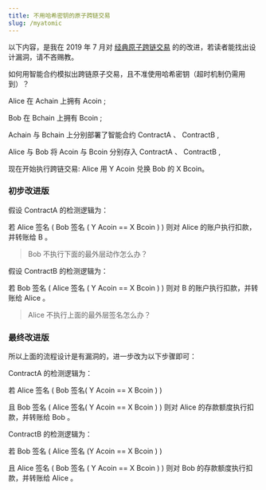 ```yaml
---
title: 不用哈希密钥的原子跨链交易
slug: /myatomic
---
```

以下内容，是我在 2019 年 7 月对 [经典原子跨链交易](http://longlonghash.io/atomic) 的的改进，若读者能找出设计漏洞，请不吝赐教。

如何用智能合约模拟出跨链原子交易，且不准使用哈希密钥（超时机制仍需用到）？ 

Alice 在 Achain 上拥有 Acoin ; 

Bob 在 Bchain 上拥有 Bcoin ; 

Achain 与 Bchain 上分别部署了智能合约 ContractA 、 ContractB ,

Alice 与 Bob 将 Acoin 与 Bcoin 分别存入 ContractA 、 ContractB , 

现在开始执行跨链交易: Alice 用 Y Acoin 兑换 Bob 的 X Bcoin。

### 初步改进版
假设 ContractA 的检测逻辑为：

若 Alice 签名 ( Bob 签名 ( Y Acoin == X Bcoin ) ) 则对 Alice 的账户执行扣款，并转账给 B 。
> Bob 不执行下面的最外层动作怎么办？

假设 ContractB 的检测逻辑为：

若 Bob 签名 ( Alice 签名 ( Y Acoin == X Bcoin ) ) 则对 B 的账户执行扣款，并转账给 Alice 。
> Alice 不执行上面的最外层签名怎么办？

### 最终改进版
所以上面的流程设计是有漏洞的，进一步改为以下步骤即可： 

ContractA 的检测逻辑为：

若 Alice 签名 ( Bob 签名( Y Acoin == X Bcoin ) ) 

且 Bob 签名 ( Alice 签名( Y Acoin == X Bcoin ) ) 则对 Alice 的存款额度执行扣款，并转账给 Bob 。

ContractB 的检测逻辑为：

若 Bob 签名 ( Alice 签名 (Y Acoin == X Bcoin ) ) 

且 Alice 签名 ( Bob 签名 ( Y Acoin == X Bcoin ) ) 则对 Bob 的存款额度执行扣款，并转账给 Alice 。

